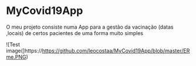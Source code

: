 <h1>MyCovid19App</h1>
O meu projeto consiste numa App para a gestão da vacinação (datas ,locais) de certos pacientes de uma forma muito simples

![Test image(]https://https://github.com/leocostaa/MyCovid19App/blob/master/ERme.PNG)
